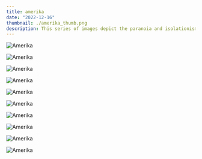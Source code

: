 ```yaml
---
title: amerika
date: "2022-12-16"
thumbnail: ./amerika_thumb.png
description: This series of images depict the paranoia and isolationism seeping into american culture. It is ironic to me that the desire to be seen has also become just as prevalent through social media in our disembodied digital culture.
---
```


<div class="kg-card kg-image-card kg-width-card">

![Amerika](./amerika_001.jpg)

</div>

<div class="kg-card kg-image-card kg-width-card">

![Amerika](./amerika_002.jpg)

</div>

<div class="kg-card kg-image-card kg-width-card">

![Amerika](./amerika_003.jpg)

</div>

<div class="kg-card kg-image-card kg-width-card">

![Amerika](./amerika_004.jpg)

</div>

<div class="kg-card kg-image-card kg-width-card">

![Amerika](./amerika_005.jpg)

</div>

<div class="kg-card kg-image-card kg-width-card">

![Amerika](./amerika_006.jpg)

</div>

<div class="kg-card kg-image-card kg-width-card">

![Amerika](./amerika_007.jpg)

</div>

<div class="kg-card kg-image-card kg-width-card">

![Amerika](./amerika_008.jpg)

</div>

<div class="kg-card kg-image-card kg-width-card">

![Amerika](./amerika_009.jpg)

</div>

<div class="kg-card kg-image-card kg-width-card">

![Amerika](./amerika_010.jpg)

</div>
